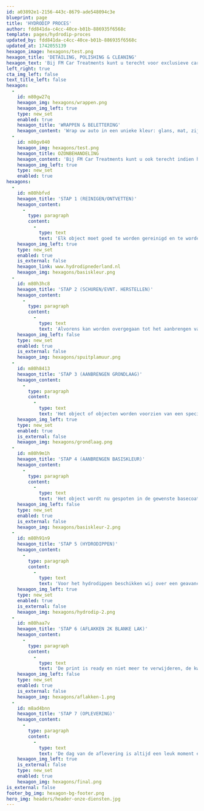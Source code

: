```yaml
---
id: a03892e1-2156-443c-8679-ade548094c3e
blueprint: page
title: 'HYDRODIP PROCES'
author: fdd841da-c4cc-40ce-b01b-886935f6568c
template: pages/hydrodip-proces
updated_by: fdd841da-c4cc-40ce-b01b-886935f6568c
updated_at: 1742055139
hexagon_image: hexagons/test.png
hexagon_title: 'DETAILING, POLISHING & CLEANING'
hexagon_text: 'Bij FM Car Treatments kunt u terecht voor exclusieve car detailing. U bent bij ons aan het juiste adres voor het laten opleven van uw auto. Bij detailing wordt gelet op de details. Zo worden veel dingen bij een normale wasbeurt overgeslagen en bij het verkeerd wassen worden juist veel beschadigingen gecreëerd. Er zijn veel imperfecties die uw auto kunnen beschadigen, zoals krassen, swirls, hologrammen, vlekken en uitdroging.  Wij pakken de problemen aan en zorgen dat uw auto zowel van binnen als van buiten weer als nieuw en beschermd is! Bescherming is namelijk belangrijk. Door bijvoorbeeld uw lak door ons te laten verzegelen met een keramische coating, kunnen wij blijvend voorkomen dat deze imperfecties opnieuw zullen terugkomen.'
left_right: true
cta_img_left: false
text_title_left: false
hexagon:
  -
    id: m80gw27q
    hexagon_img: hexagons/wrappen.png
    hexagon_img_left: true
    type: new_set
    enabled: true
    hexagon_title: 'WRAPPEN & BELETTERING'
    hexagon_content: 'Wrap uw auto in een unieke kleur: glans, mat, zijdeglans, carbon fibre, brushed metal of full colour folie. Zelfs camouflage is mogelijk! Wij bieden een volledige waaier van premium wrapfolie van wereldwijd vertrouwd vinyl, zoals 3M, Avery en veel meer. Tevens hebben we een ruime keuze aan kleuren en afwerkingen met texturen als mat, satijn en chroomfolie. Zo is er werkelijk voor ieder wat wils!  Ontwerpen op maat is voor ons een specialiteit en we denken altijd graag met u mee. Wij richten ons zowel op particulieren als op bedrijven. Daarnaast kunnen onze klanten een geheel uniek en opvallend wrapontwerp maken dat hun persoonlijke auto of bedrijfsauto een volledig nieuwe look geeft. De ontwerpen kunnen met een full-body wrap, een gedeeltelijke wrap (zoals striping) of met behulp van een custom design tot stand worden gebracht!  STEENSLAGFOLIE  Lakbescherming met Xpel Ultimate Lakbeschermingsfolie is een vrijwel onzichtbare urethaan folie die de lak van uw auto beschermt tegen lelijke krassen. Tevens maximaliseert het de doorverkoopwaarde van de auto. De folie beschermt tegen steentjes, insectenzuren, zout, olie, grind, boomsappen en vogelpoep!'
  -
    id: m80gv040
    hexagon_img: hexagons/test.png
    hexagon_title: OZONBEHANDELING
    hexagon_content: 'Bij FM Car Treatments kunt u ook terecht indien het om geur bestrijden in de auto gaat. Deze geurneutralisatie voeren we uit in de vorm van een ozonbehandeling. De geurverwijdering verzorgen we te allen tijde op een professionele wijze, zodat u straks geniet van een heerlijk ruikende wagen. Wanneer een geurbehandeling voor de auto?  Een auto blijft uiteraard een gebruiksvoorwerp en uw leven staat niet stil. Dit betekent voor veel wagens dat na verloop van tijd geurtjes in de bekleding kruipen die er niet makkelijk meer uitgaan. Uw kinderen kunnen bijvoorbeeld knoeien of een ongelukje hebben. Of misschien reist uw hond regelmatig in de auto mee. Verder kan het natuurlijk zo zijn dat u rookt in uw voertuig of dat u de auto van een roker heeft gekocht. Dit alles kan onaangename geurtjes opleveren. Vandaar dat geur neutraliseren in uw auto een absolute aanrader is. Wat houdt onze geurbehandeling in?  Voor de geurbestrijding van uw auto bent u bij ons aan het juiste adres. Met de ozonbehandeling die wij uitvoeren is het interieur van uw wagen straks echt 100% geurvrij. Hiermee bent u ervan verzekerd dat uw bekleding weer als nieuw ruikt. In totaal zijn we tussen de vier en acht uur bezig met de geurverwijdering in uw auto. Binnen een dag heeft u dus alweer een voertuig dat schoon en fris ruikt. Heerlijk toch? Ook fijn bij een tweedehands auto, want zo kunt u gewoon genieten van de geur van een nieuwe wagen ondanks dat u niet de eerste eigenaar bent!'
    hexagon_img_left: true
    type: new_set
    enabled: true
hexagons:
  -
    id: m80hbfvd
    hexagon_title: 'STAP 1 (REINIGEN/ONTVETTEN)'
    hexagon_content:
      -
        type: paragraph
        content:
          -
            type: text
            text: 'Elk object moet goed te worden gereinigd en te worden ontvet.'
    hexagon_img_left: true
    type: new_set
    enabled: true
    is_external: false
    hexagon_link: www.hydrodipnederland.nl
    hexagon_img: hexagons/basiskleur.png
  -
    id: m80h3hc8
    hexagon_title: 'STAP 2 (SCHUREN/EVNT. HERSTELLEN)'
    hexagon_content:
      -
        type: paragraph
        content:
          -
            type: text
            text: 'Alvorens kan worden overgegaan tot het aanbrengen van een primer en zal het object geschuurd of gestraald moeten worden. Geadviseerd wordt dan ook om beschadigingen goed te communiceren naar ons zodat je juiste offerte krijgt zonder verrassingen.'
    hexagon_img_left: false
    type: new_set
    enabled: true
    is_external: false
    hexagon_img: hexagons/spuitplamuur.png
  -
    id: m80h8413
    hexagon_title: 'STAP 3 (AANBRENGEN GRONDLAAG)'
    hexagon_content:
      -
        type: paragraph
        content:
          -
            type: text
            text: 'Het object of objecten worden voorzien van een specifieke primer om de adhesie te optimaliseren voor een kwalitatief eindresultaat.'
    hexagon_img_left: true
    type: new_set
    enabled: true
    is_external: false
    hexagon_img: hexagons/grondlaag.png
  -
    id: m80h9m1h
    hexagon_title: 'STAP 4 (AANBRENGEN BASISKLEUR)'
    hexagon_content:
      -
        type: paragraph
        content:
          -
            type: text
            text: 'Het object wordt nu gespoten in de gewenste basecoat oftewel de basiskleur. De basiskleur is hetgeen wat grotendeels de definitieve uitstraling van een gedipt object bepaald. De print wordt overgebracht en is veelal deels transparant. Wil je bijvoorbeeld een gouden carbon look, dan wordt het object in een gouden basecoat gespoten. wil je een andere kleur dan wordt die kleur je basiskleur.'
    hexagon_img_left: false
    type: new_set
    enabled: true
    is_external: false
    hexagon_img: hexagons/basiskleur-2.png
  -
    id: m80h91n9
    hexagon_title: 'STAP 5 (HYDRODIPPEN)'
    hexagon_content:
      -
        type: paragraph
        content:
          -
            type: text
            text: 'Voor het hydrodippen beschikken wij over een geavanceerd bassin. De folie met de gewenste print komt op het watervlak te liggen en vervolgens wordt er een zogenaamd "activator" op de folie gespoten. Deze activator transformeert de inkt op de folie van een vaste naar een vloeibare vorm. Dit is een unieke techniek en wordt onder een bepaalde hoek en snelheid uitgevoerd.'
    hexagon_img_left: true
    type: new_set
    enabled: true
    is_external: false
    hexagon_img: hexagons/hydrodip-2.png
  -
    id: m80haa7v
    hexagon_title: 'STAP 6 (AFLAKKEN 2K BLANKE LAK)'
    hexagon_content:
      -
        type: paragraph
        content:
          -
            type: text
            text: 'De print is ready en niet meer te verwijderen, de kwaliteit is enorm en zéér duurzaam. Om het gewenste glanzende of mat eindresultaat te krijgen, dient het object als laatste stap in een 2K lak te worden gespoten. Deze 2K lak is na 2 a 3 weken volledig uitgehard en krasvast en hittebestendig.'
    hexagon_img_left: false
    type: new_set
    enabled: true
    is_external: false
    hexagon_img: hexagons/aflakken-1.png
  -
    id: m8ad4bnn
    hexagon_title: 'STAP 7 (OPLEVERING)'
    hexagon_content:
      -
        type: paragraph
        content:
          -
            type: text
            text: 'De dag van de aflevering is altijd een leuk moment en zorgen wij ervoor dat het object er spik en span bij staat. De glimlach op het gezicht van de klant is altijd weer leuk om te zien, daar doen we het uiteindelijk allemaal voor! Klant is koning!'
    hexagon_img_left: true
    is_external: false
    type: new_set
    enabled: true
    hexagon_img: hexagons/final.png
is_external: false
footer_bg_img: hexagon-bg-footer.png
hero_img: headers/header-onze-diensten.jpg
---
```

